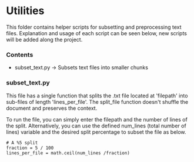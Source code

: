# Utilities

This folder contains helper scripts for subsetting and preprocessing text files. Explanation and usage of each script can be seen below, new scripts will be added along the project.


### Contents
* subset_text.py       ->        Subsets text files into smaller chunks


### subset_text.py

This file has a single function that splits the .txt file located at 'filepath' into sub-files of length 'lines_per_file'. The split_file function doesn't shuffle the document and preserves the context.

To run the file, you can simply enter the filepath and the number of lines of the split. Alternatively, you can use the defined num_lines (total number of lines) variable and the desired split percentage to subset the file as below.

```
# A %5 split
fraction = 5 / 100  
lines_per_file = math.ceil(num_lines /fraction)
```


